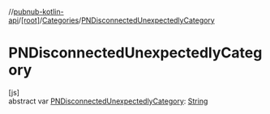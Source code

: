 //[pubnub-kotlin-api](../../../index.md)/[[root]](../index.md)/[Categories](index.md)/[PNDisconnectedUnexpectedlyCategory](-p-n-disconnected-unexpectedly-category.md)

# PNDisconnectedUnexpectedlyCategory

[js]\
abstract var [PNDisconnectedUnexpectedlyCategory](-p-n-disconnected-unexpectedly-category.md): [String](https://kotlinlang.org/api/latest/jvm/stdlib/kotlin-stdlib/kotlin/-string/index.html)
